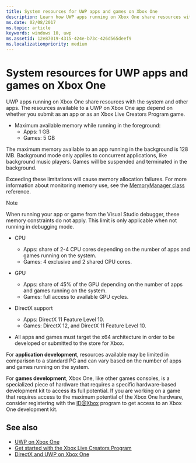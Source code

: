 ```yaml
---
title: System resources for UWP apps and games on Xbox One
description: Learn how UWP apps running on Xbox One share resources with the system and other apps, and about resource requirements for UWP apps or games.
ms.date: 02/08/2017
ms.topic: article
keywords: windows 10, uwp
ms.assetid: 12e87019-4315-424e-b73c-426d565deef9
ms.localizationpriority: medium
---
```

# System resources for UWP apps and games on Xbox One

UWP apps running on Xbox One share resources with the system and other apps. 
The resources available to a UWP on Xbox One app depend on whether you submit as an app or as an Xbox Live Creators Program game.

* Maximum available memory while running in the foreground:
    * Apps: 1 GB
    * Games: 5 GB

The maximum memory available to an app running in the background is 128 MB. Background mode only applies to concurrent applications, like background music players.  Games will be suspended and terminated in the background.


Exceeding these limitations will cause memory allocation failures. For more information about monitoring memory use, see the [MemoryManager class](/uwp/api/windows.system.memorymanager) reference.

> [!NOTE]
> When running your app or game from the Visual Studio debugger, these memory constraints do not apply. This limit is only applicable when not running in debugging mode.

* CPU
    * Apps: share of 2-4 CPU cores depending on the number of apps and games running on the system.
    * Games: 4 exclusive and 2 shared CPU cores.

* GPU
    * Apps: share of 45% of the GPU depending on the number of apps and games running on the system.
    * Games: full access to available GPU cycles.

* DirectX support
    * Apps: DirectX 11 Feature Level 10.
    * Games: DirectX 12, and DirectX 11 Feature Level 10.

* All apps and games must target the x64 architecture in order to be developed or submitted to the store for Xbox.  

For **application development**, resources available may be limited in comparison to a standard PC and can vary based on the number of apps and games running on the system.

For **games development**, Xbox One, like other games consoles, 
is a specialized piece of hardware that requires a specific hardware-based development kit to access its full potential. 
If you are working on a game that requires access to the maximum potential of the Xbox One hardware, 
consider registering with the [ID@Xbox](https://www.xbox.com/Developers/id) program to get access to an Xbox One development kit.

## See also
- [UWP on Xbox One](index.md)
- [Get started with the Xbox Live Creators Program](/gaming/xbox-live/get-started-with-creators/creators-program)
- [DirectX and UWP on Xbox One](https://walbourn.github.io/)